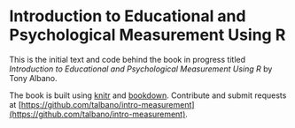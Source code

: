# Introduction to Educational and Psychological Measurement Using R

This is the initial text and code behind the book in progress titled *Introduction to Educational and Psychological Measurement Using R* by Tony Albano.

The book is built using [knitr](http://yihui.name/knitr/) and [bookdown](https://github.com/rstudio/bookdown). Contribute and submit requests at [https://github.com/talbano/intro-measurement](https://github.com/talbano/intro-measurement).
